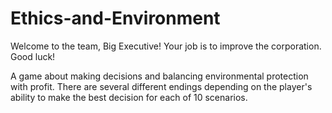 # Ethics-and-Environment

Welcome to the team, Big Executive! Your job is to improve the corporation. Good luck!

A game about making decisions and balancing environmental protection with profit. There are several different endings depending on the player's ability to make the best decision for each of 10 scenarios.
